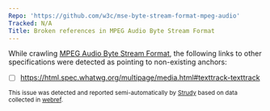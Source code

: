 ```yaml
---
Repo: 'https://github.com/w3c/mse-byte-stream-format-mpeg-audio'
Tracked: N/A
Title: Broken references in MPEG Audio Byte Stream Format
---
```


While crawling [MPEG Audio Byte Stream Format](https://w3c.github.io/mse-byte-stream-format-mpeg-audio/), the following links to other specifications were detected as pointing to non-existing anchors:
* [ ] https://html.spec.whatwg.org/multipage/media.html#texttrack-texttrack

<sub>This issue was detected and reported semi-automatically by [Strudy](https://github.com/w3c/strudy/) based on data collected in [webref](https://github.com/w3c/webref/).</sub>

